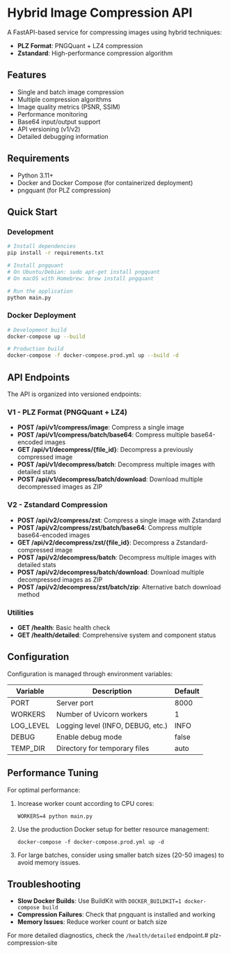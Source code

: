 # Hybrid Image Compression API

A FastAPI-based service for compressing images using hybrid techniques:
- **PLZ Format**: PNGQuant + LZ4 compression
- **Zstandard**: High-performance compression algorithm

## Features

- Single and batch image compression
- Multiple compression algorithms
- Image quality metrics (PSNR, SSIM)
- Performance monitoring
- Base64 input/output support
- API versioning (v1/v2)
- Detailed debugging information

## Requirements

- Python 3.11+
- Docker and Docker Compose (for containerized deployment)
- pngquant (for PLZ compression)

## Quick Start

### Development

```bash
# Install dependencies
pip install -r requirements.txt

# Install pngquant
# On Ubuntu/Debian: sudo apt-get install pngquant
# On macOS with Homebrew: brew install pngquant

# Run the application
python main.py
```

### Docker Deployment

```bash
# Development build
docker-compose up --build

# Production build
docker-compose -f docker-compose.prod.yml up --build -d
```

## API Endpoints

The API is organized into versioned endpoints:

### V1 - PLZ Format (PNGQuant + LZ4)

- **POST /api/v1/compress/image**: Compress a single image
- **POST /api/v1/compress/batch/base64**: Compress multiple base64-encoded images
- **GET /api/v1/decompress/{file_id}**: Decompress a previously compressed image
- **POST /api/v1/decompress/batch**: Decompress multiple images with detailed stats
- **POST /api/v1/decompress/batch/download**: Download multiple decompressed images as ZIP

### V2 - Zstandard Compression

- **POST /api/v2/compress/zst**: Compress a single image with Zstandard
- **POST /api/v2/compress/zst/batch/base64**: Compress multiple base64-encoded images
- **GET /api/v2/decompress/zst/{file_id}**: Decompress a Zstandard-compressed image
- **POST /api/v2/decompress/batch**: Decompress multiple images with detailed stats
- **POST /api/v2/decompress/batch/download**: Download multiple decompressed images as ZIP
- **POST /api/v2/decompress/zst/batch/zip**: Alternative batch download method

### Utilities

- **GET /health**: Basic health check
- **GET /health/detailed**: Comprehensive system and component status

## Configuration

Configuration is managed through environment variables:

| Variable      | Description                                | Default |
|---------------|--------------------------------------------|---------|
| PORT          | Server port                                | 8000    |
| WORKERS       | Number of Uvicorn workers                  | 1       |
| LOG_LEVEL     | Logging level (INFO, DEBUG, etc.)          | INFO    |
| DEBUG         | Enable debug mode                          | false   |
| TEMP_DIR      | Directory for temporary files              | auto    |

## Performance Tuning

For optimal performance:

1. Increase worker count according to CPU cores:
   ```
   WORKERS=4 python main.py
   ```

2. Use the production Docker setup for better resource management:
   ```
   docker-compose -f docker-compose.prod.yml up -d
   ```

3. For large batches, consider using smaller batch sizes (20-50 images) to avoid memory issues.

## Troubleshooting

- **Slow Docker Builds**: Use BuildKit with `DOCKER_BUILDKIT=1 docker-compose build`
- **Compression Failures**: Check that pngquant is installed and working
- **Memory Issues**: Reduce worker count or batch size

For more detailed diagnostics, check the `/health/detailed` endpoint.# plz-compression-site
